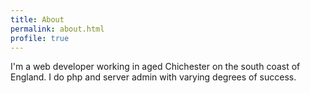 ```yaml
---
title: About
permalink: about.html
profile: true
---
```


I'm a web developer working in aged Chichester on the south coast of England. I do php and server admin with varying degrees of success.
